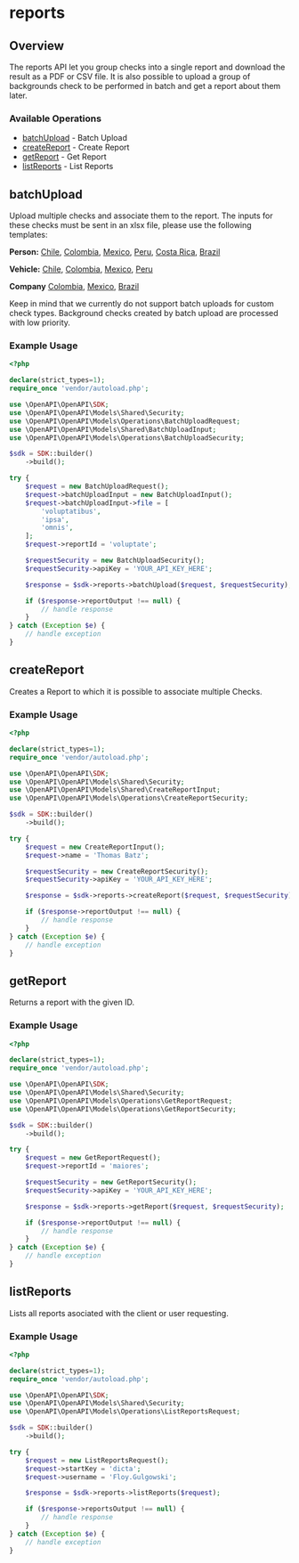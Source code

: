 # reports

## Overview

The reports API let you group checks into a single report and download the result as a PDF or CSV file.
It is also possible to upload a group of backgrounds check to be performed in batch and get a report about them later.

### Available Operations

* [batchUpload](#batchupload) - Batch Upload
* [createReport](#createreport) - Create Report
* [getReport](#getreport) - Get Report
* [listReports](#listreports) - List Reports

## batchUpload

Upload multiple checks and associate them to the report. The inputs for these checks must be sent in an xlsx file, please use the following templates:

**Person:** [Chile](https://app.truora.com/files/person/person-input-cl.xlsx), [Colombia](https://app.truora.com/files/person/person-input-co.xlsx), [Mexico](https://app.truora.com/files/person/person-input-mx.xlsx), [Peru](https://app.truora.com/files/person/person-input-pe.xlsx), [Costa Rica](https://app.truora.com/files/person/person-input-cr.xlsx), [Brazil](https://app.truora.com/files/person/person-input-br.xlsx)

**Vehicle:** [Chile](https://app.truora.com/files/vehicle/vehicle-input-cl.xlsx), [Colombia](https://app.truora.com/files/vehicle/vehicle-input-co.xlsx), [Mexico](https://app.truora.com/files/vehicle/vehicle-input-mx.xlsx), [Peru](https://app.truora.com/files/vehicle/vehicle-input-pe.xlsx)

**Company** [Colombia](https://app.truora.com/files/company/company-input-co.xlsx), [Mexico](https://app.truora.com/files/company/company-input-mx.xlsx), [Brazil](https://app.truora.com/files/company/company-input-br.xlsx)

Keep in mind that we currently do not support batch uploads for custom check types. Background checks created by batch upload are processed with low priority.

### Example Usage

```php
<?php

declare(strict_types=1);
require_once 'vendor/autoload.php';

use \OpenAPI\OpenAPI\SDK;
use \OpenAPI\OpenAPI\Models\Shared\Security;
use \OpenAPI\OpenAPI\Models\Operations\BatchUploadRequest;
use \OpenAPI\OpenAPI\Models\Shared\BatchUploadInput;
use \OpenAPI\OpenAPI\Models\Operations\BatchUploadSecurity;

$sdk = SDK::builder()
    ->build();

try {
    $request = new BatchUploadRequest();
    $request->batchUploadInput = new BatchUploadInput();
    $request->batchUploadInput->file = [
        'voluptatibus',
        'ipsa',
        'omnis',
    ];
    $request->reportId = 'voluptate';

    $requestSecurity = new BatchUploadSecurity();
    $requestSecurity->apiKey = 'YOUR_API_KEY_HERE';

    $response = $sdk->reports->batchUpload($request, $requestSecurity);

    if ($response->reportOutput !== null) {
        // handle response
    }
} catch (Exception $e) {
    // handle exception
}
```

## createReport

Creates a Report to which it is possible to associate multiple Checks.

### Example Usage

```php
<?php

declare(strict_types=1);
require_once 'vendor/autoload.php';

use \OpenAPI\OpenAPI\SDK;
use \OpenAPI\OpenAPI\Models\Shared\Security;
use \OpenAPI\OpenAPI\Models\Shared\CreateReportInput;
use \OpenAPI\OpenAPI\Models\Operations\CreateReportSecurity;

$sdk = SDK::builder()
    ->build();

try {
    $request = new CreateReportInput();
    $request->name = 'Thomas Batz';

    $requestSecurity = new CreateReportSecurity();
    $requestSecurity->apiKey = 'YOUR_API_KEY_HERE';

    $response = $sdk->reports->createReport($request, $requestSecurity);

    if ($response->reportOutput !== null) {
        // handle response
    }
} catch (Exception $e) {
    // handle exception
}
```

## getReport

Returns a report with the given ID.

### Example Usage

```php
<?php

declare(strict_types=1);
require_once 'vendor/autoload.php';

use \OpenAPI\OpenAPI\SDK;
use \OpenAPI\OpenAPI\Models\Shared\Security;
use \OpenAPI\OpenAPI\Models\Operations\GetReportRequest;
use \OpenAPI\OpenAPI\Models\Operations\GetReportSecurity;

$sdk = SDK::builder()
    ->build();

try {
    $request = new GetReportRequest();
    $request->reportId = 'maiores';

    $requestSecurity = new GetReportSecurity();
    $requestSecurity->apiKey = 'YOUR_API_KEY_HERE';

    $response = $sdk->reports->getReport($request, $requestSecurity);

    if ($response->reportOutput !== null) {
        // handle response
    }
} catch (Exception $e) {
    // handle exception
}
```

## listReports

Lists all reports asociated with the client or user requesting.

### Example Usage

```php
<?php

declare(strict_types=1);
require_once 'vendor/autoload.php';

use \OpenAPI\OpenAPI\SDK;
use \OpenAPI\OpenAPI\Models\Shared\Security;
use \OpenAPI\OpenAPI\Models\Operations\ListReportsRequest;

$sdk = SDK::builder()
    ->build();

try {
    $request = new ListReportsRequest();
    $request->startKey = 'dicta';
    $request->username = 'Floy.Gulgowski';

    $response = $sdk->reports->listReports($request);

    if ($response->reportsOutput !== null) {
        // handle response
    }
} catch (Exception $e) {
    // handle exception
}
```
